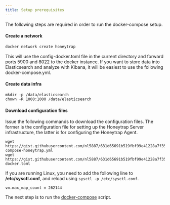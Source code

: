 ```yaml
---
title: Setup prerequisites
---
```


The following steps are required in order to run the docker-compose setup.

#### Create a network

```bash
docker network create honeytrap
```

This will use the config-docker.toml file in the current directory and forward ports 5900 and 8022 to the docker instance. If you want to store data into Elasticsearch and analyze with Kibana, it will be easiest to use the following docker-compose.yml.

#### Create data infra

```
mkdir -p /data/elasticsearch
chown -R 1000:1000 /data/elasticsearch
```

#### Download configuration files

Issue the following commands to download the configuration files. The former is the configuration file for setting up the Honeytrap Server infrastructure, the latter is for configuring the Honeytrap Agent.

```
wget https://gist.githubusercontent.com/nl5887/631d65691b519fbf99e41228a7f3519f/raw/docker-compose-honeytrap.yml
wget https://gist.githubusercontent.com/nl5887/631d65691b519fbf99e41228a7f3519f/raw/config-docker.toml
```

If you are running Linux, you need to add the following line to **/etc/sysctl.conf**, and reload using `sysctl -p /etc/sysctl.conf`.

```
vm.max_map_count = 262144
```

The next step is to run the [docker-compose](/docs/getting-started/docker-compose/setup-honeytrap-server/) script.
